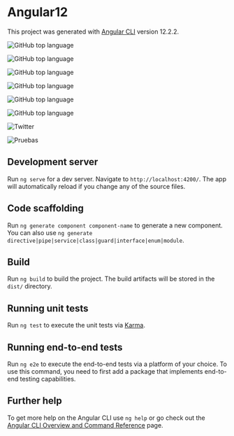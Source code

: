 # Angular12

This project was generated with [Angular CLI](https://github.com/angular/angular-cli) version 12.2.2.

![GitHub top language](https://img.shields.io/github/languages/top/mafs2020/RickyMortyAngular?color=dssd&label=Angular&logo=aaa&logoColor=ggggg&style=for-the-badge)

![GitHub top language](https://img.shields.io/github/languages/top/mafs2020/RickyMortyAngular?label=html&logoColor=ggggg&style=for-the-badge)

![GitHub top language](https://img.shields.io/github/languages/top/mafs2020/RickyMortyAngular?style=for-the-badge)

![GitHub top language](https://img.shields.io/github/issues/mafs2020/RickyMortyAngular)

![GitHub top language](https://img.shields.io/github/forks/mafs2020/RickyMortyAngular)

![GitHub top language](https://img.shields.io/github/stars/mafs2020/RickyMortyAngular)


![Twitter](https://img.shields.io/twitter/url?url=https%3A%2F%2Fgithub.com%2Fmafs2020%2FRickyMortyAngular)

![Pruebas](C:\Users\marti\Desktop\MAFS\desarollo\angular\angular12\src\assets\test\1.png)

## Development server

Run `ng serve` for a dev server. Navigate to `http://localhost:4200/`. The app will automatically reload if you change any of the source files.

## Code scaffolding

Run `ng generate component component-name` to generate a new component. You can also use `ng generate directive|pipe|service|class|guard|interface|enum|module`.

## Build

Run `ng build` to build the project. The build artifacts will be stored in the `dist/` directory.

## Running unit tests

Run `ng test` to execute the unit tests via [Karma](https://karma-runner.github.io).

## Running end-to-end tests

Run `ng e2e` to execute the end-to-end tests via a platform of your choice. To use this command, you need to first add a package that implements end-to-end testing capabilities.

## Further help

To get more help on the Angular CLI use `ng help` or go check out the [Angular CLI Overview and Command Reference](https://angular.io/cli) page.
